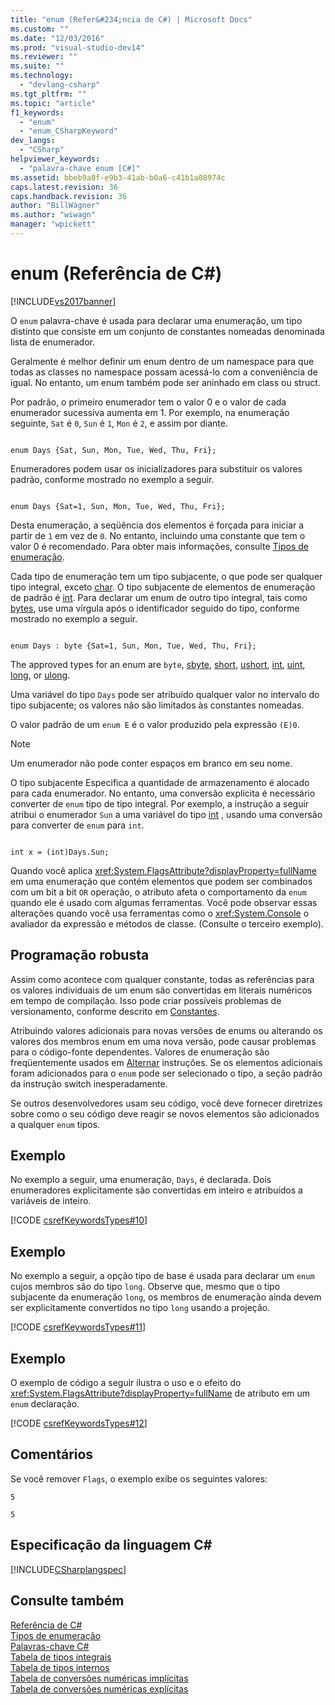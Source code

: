 ```yaml
---
title: "enum (Refer&#234;ncia de C#) | Microsoft Docs"
ms.custom: ""
ms.date: "12/03/2016"
ms.prod: "visual-studio-dev14"
ms.reviewer: ""
ms.suite: ""
ms.technology: 
  - "devlang-csharp"
ms.tgt_pltfrm: ""
ms.topic: "article"
f1_keywords: 
  - "enum"
  - "enum_CSharpKeyword"
dev_langs: 
  - "CSharp"
helpviewer_keywords: 
  - "palavra-chave enum [C#]"
ms.assetid: bbeb9a0f-e9b3-41ab-b0a6-c41b1a08974c
caps.latest.revision: 36
caps.handback.revision: 36
author: "BillWagner"
ms.author: "wiwagn"
manager: "wpickett"
---
```

# enum (Refer&#234;ncia de C#)
[!INCLUDE[vs2017banner](../../../csharp/includes/vs2017banner.md)]

O `enum` palavra\-chave é usada para declarar uma enumeração, um tipo distinto que consiste em um conjunto de constantes nomeadas denominada lista de enumerador.  
  
 Geralmente é melhor definir um enum dentro de um namespace para que todas as classes no namespace possam acessá\-lo com a conveniência de igual.  No entanto, um enum também pode ser aninhado em class ou struct.  
  
 Por padrão, o primeiro enumerador tem o valor 0 e o valor de cada enumerador sucessiva aumenta em 1.  Por exemplo, na enumeração seguinte, `Sat` é `0`, `Sun` é `1`, `Mon` é `2`, e assim por diante.  
  
```  
  
enum Days {Sat, Sun, Mon, Tue, Wed, Thu, Fri};  
```  
  
 Enumeradores podem usar os inicializadores para substituir os valores padrão, conforme mostrado no exemplo a seguir.  
  
```  
  
enum Days {Sat=1, Sun, Mon, Tue, Wed, Thu, Fri};  
```  
  
 Desta enumeração, a seqüência dos elementos é forçada para iniciar a partir de `1` em vez de `0`.  No entanto, incluindo uma constante que tem o valor 0 é recomendado.  Para obter mais informações, consulte [Tipos de enumeração](../../../csharp/programming-guide/enumeration-types.md).  
  
 Cada tipo de enumeração tem um tipo subjacente, o que pode ser qualquer tipo integral, exceto  [char](../../../csharp/language-reference/keywords/char.md).  O tipo subjacente de elementos de enumeração de padrão é  [int](../../../csharp/language-reference/keywords/int.md).  Para declarar um enum de outro tipo integral, tais como  [bytes](../../../csharp/language-reference/keywords/byte.md), use uma vírgula após o identificador seguido do tipo, conforme mostrado no exemplo a seguir.  
  
```  
  
enum Days : byte {Sat=1, Sun, Mon, Tue, Wed, Thu, Fri};  
```  
  
 The approved types for an enum are `byte`, [sbyte](../../../csharp/language-reference/keywords/sbyte.md), [short](../../../csharp/language-reference/keywords/short.md), [ushort](../../../csharp/language-reference/keywords/ushort.md), [int](../../../csharp/language-reference/keywords/int.md), [uint](../../../csharp/language-reference/keywords/uint.md), [long](../../../csharp/language-reference/keywords/long.md), or [ulong](../../../csharp/language-reference/keywords/ulong.md).  
  
 Uma variável do tipo `Days` pode ser atribuído qualquer valor no intervalo do tipo subjacente; os valores não são limitados às constantes nomeadas.  
  
 O valor padrão de um `enum E` é o valor produzido pela expressão `(E)0`.  
  
> [!NOTE]
>  Um enumerador não pode conter espaços em branco em seu nome.  
  
 O tipo subjacente Especifica a quantidade de armazenamento é alocado para cada enumerador.  No entanto, uma conversão explícita é necessário converter de `enum` tipo de tipo integral.  Por exemplo, a instrução a seguir atribui o enumerador `Sun` a uma variável do tipo  [int](../../../csharp/language-reference/keywords/int.md) , usando uma conversão para converter de `enum` para `int`.  
  
```  
  
int x = (int)Days.Sun;  
```  
  
 Quando você aplica <xref:System.FlagsAttribute?displayProperty=fullName> em uma enumeração que contém elementos que podem ser combinados com um bit a bit `OR` operação, o atributo afeta o comportamento da `enum` quando ele é usado com algumas ferramentas.  Você pode observar essas alterações quando você usa ferramentas como o <xref:System.Console> o avaliador da expressão e métodos de classe.  \(Consulte o terceiro exemplo\).  
  
## Programação robusta  
 Assim como acontece com qualquer constante, todas as referências para os valores individuais de um enum são convertidas em literais numéricos em tempo de compilação.  Isso pode criar possíveis problemas de versionamento, conforme descrito em [Constantes](../../../csharp/programming-guide/classes-and-structs/constants.md).  
  
 Atribuindo valores adicionais para novas versões de enums ou alterando os valores dos membros enum em uma nova versão, pode causar problemas para o código\-fonte dependentes.  Valores de enumeração são freqüentemente usados em  [Alternar](../../../csharp/language-reference/keywords/switch.md) instruções.  Se os elementos adicionais foram adicionados para o `enum` pode ser selecionado o tipo, a seção padrão da instrução switch inesperadamente.  
  
 Se outros desenvolvedores usam seu código, você deve fornecer diretrizes sobre como o seu código deve reagir se novos elementos são adicionados a qualquer `enum` tipos.  
  
## Exemplo  
 No exemplo a seguir, uma enumeração, `Days`, é declarada.  Dois enumeradores explicitamente são convertidas em inteiro e atribuídos a variáveis de inteiro.  
  
 [!CODE [csrefKeywordsTypes#10](../CodeSnippet/VS_Snippets_VBCSharp/csrefKeywordsTypes#10)]  
  
## Exemplo  
 No exemplo a seguir, a opção tipo de base é usada para declarar um `enum` cujos membros são do tipo `long`.  Observe que, mesmo que o tipo subjacente da enumeração `long`, os membros de enumeração ainda devem ser explicitamente convertidos no tipo `long` usando a projeção.  
  
 [!CODE [csrefKeywordsTypes#11](../CodeSnippet/VS_Snippets_VBCSharp/csrefKeywordsTypes#11)]  
  
## Exemplo  
 O exemplo de código a seguir ilustra o uso e o efeito do <xref:System.FlagsAttribute?displayProperty=fullName> de atributo em um `enum` declaração.  
  
 [!CODE [csrefKeywordsTypes#12](../CodeSnippet/VS_Snippets_VBCSharp/csrefKeywordsTypes#12)]  
  
## Comentários  
 Se você remover `Flags`, o exemplo exibe os seguintes valores:  
  
 `5`  
  
 `5`  
  
## Especificação da linguagem C\#  
 [!INCLUDE[CSharplangspec](../../../csharp/language-reference/keywords/includes/csharplangspec_md.md)]  
  
## Consulte também  
 [Referência de C\#](../../../csharp/language-reference/index.md)   
 [Tipos de enumeração](../../../csharp/programming-guide/enumeration-types.md)   
 [Palavras\-chave C\#](../../../csharp/language-reference/keywords/index.md)   
 [Tabela de tipos integrais](../../../csharp/language-reference/keywords/integral-types-table.md)   
 [Tabela de tipos internos](../../../csharp/language-reference/keywords/built-in-types-table.md)   
 [Tabela de conversões numéricas implícitas](../../../csharp/language-reference/keywords/implicit-numeric-conversions-table.md)   
 [Tabela de conversões numéricas explícitas](../../../csharp/language-reference/keywords/explicit-numeric-conversions-table.md)